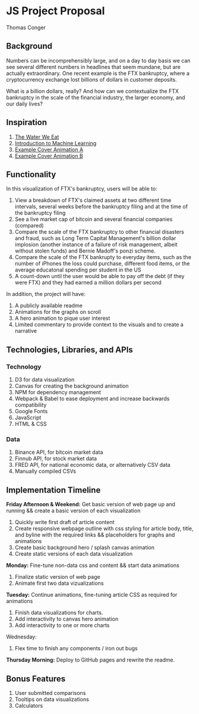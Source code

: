 # JS Project Proposal
Thomas Conger

## Background

Numbers can be incomprehensibly large, and on a day to day basis we can see several different numbers in headlines that seem mundane, but are actually extraordinary. One recent example is the FTX bankruptcy, where a cryptocurrency exchange lost billions of dollars in customer deposits.

What is a billion dollars, really? And how can we contextualize the FTX bankruptcy in the scale of the financial industry, the larger economy, and our daily lives?

## Inspiration

01. [The Water We Eat](http://thewaterweeat.com/)
02. [Introduction to Machine Learning](http://www.r2d3.us/visual-intro-to-machine-learning-part-1/)
03. [Example Cover Animation A](https://www.sliderrevolution.com/templates/cyber-particle-effect/?utm_medium=inline-ad&utm_source=css-animated-background)
04. [Example Cover Animation B](https://codepen.io/RSH87/pen/gMdJKQ)


## Functionality

In this visualization of FTX's bankruptcy, users will be able to:

01. View a breakdown of FTX's claimed assets at two different time intervals, several weeks before the bankruptcy filing and at the time of the bankruptcy filing
02. See a live market cap of bitcoin and several financial companies (compared)
03. Compare the scale of the FTX bankruptcy to other financial disasters and fraud, such as Long Term Capital Management's billion dollar implosion (another instance of a failure of risk management, albeit without stolen funds) and Bernie Madoff's ponzi scheme.
04. Compare the scale of the FTX bankrupty to everyday items, such as the number of iPhones the loss could purchase, different food items, or the average educatonal spending per student in the US
05. A count-down until the user would be able to pay off the debt (if they were FTX) and they had earned a million dollars per second

In addition, the project will have:

01. A publicly available readme
02. Animations for the graphs on scroll
03. A hero animation to pique user interest
04. Limited commentary to provide context to the visuals and to create a narrative

## Technologies, Libraries, and APIs


### Technology

01. D3 for data visualization
02. Canvas for creating the background animation
03. NPM for dependency management
04. Webpack & Babel to ease deployment and increase backwards compatibility
05. Google Fonts
04. JavaScript
05. HTML & CSS

### Data

01. Binance API, for bitcoin market data
02. Finnub API, for stock market data
03. FRED API, for national economic data, or alternatively CSV data
04. Manually compiled CSVs

## Implementation Timeline

**Friday Afternoon & Weekend:** Get basic version of web page up and running && create a basic version of each visualization

01. Quickly write first draft of article content
02. Create responsive webpage outline with css styling for article body, title, and byline with the required links && placeholders for graphs and animations
03. Create basic background hero / splash canvas animation
04. Create static versions of each data visualization

**Monday:** Fine-tune non-data css and content && start data animations

01. Finalize static version of web page
02. Animate first two data vizualizations

**Tuesday:** Continue animations, fine-tuning article CSS as required for animations

01. Finish data visualizations for charts.
02. Add interactivity to canvas hero animation
03. Add interactivity to one or more charts

Wednesday:

01. Flex time to finish any components / iron out bugs

**Thursday Morning:** Deploy to GitHub pages and rewrite the readme.

## Bonus Features

01. User submitted comparisons
02. Tooltips on data visualizations
03. Calculators
